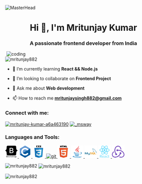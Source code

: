 ![MasterHead](https://camo.githubusercontent.com/b670c9c2a7e2abb83c217d2dba4c7a1e6d9681827144cc1ee3402d67a0aa4635/68747470733a2f2f6173322e667463646e2e6e65742f76322f6a70672f30322f38332f34362f33332f313030305f465f3238333436333338355f6d666e7278365250553342714f62685675566a595a6a655a35706567453778712e6a7067)

<h1 align="center">Hi 👋, I'm Mritunjay Kumar</h1>
<h3 align="center">A passionate frontend developer from India</h3>

<img align="right" alt="coding" width="500" src="https://cdn.dribbble.com/users/1162077/screenshots/3848914/programmer.gif">

<p align="left"> <img src="https://komarev.com/ghpvc/?username=mritunjay882&label=Profile%20views&color=0e75b6&style=flat" alt="mritunjay882" /> </p>

- 🌱 I’m currently learning **React && Node.js**

- 👯 I’m looking to collaborate on **Frontend Project**

- 💬 Ask me about **Web development**

- 📫 How to reach me **mritunjaysingh882@gmail.com**

<h3 align="left">Connect with me:</h3>
<p align="left">
<a href="https://linkedin.com/in/mritunjay-kumar-a6a463190" target="blank"><img align="center" src="https://raw.githubusercontent.com/rahuldkjain/github-profile-readme-generator/master/src/images/icons/Social/linked-in-alt.svg" alt="mritunjay-kumar-a6a463190" height="30" width="40" /></a>
<a href="https://instagram.com/_msway" target="blank"><img align="center" src="https://raw.githubusercontent.com/rahuldkjain/github-profile-readme-generator/master/src/images/icons/Social/instagram.svg" alt="_msway" height="30" width="40" /></a>
</p>

<h3 align="left">Languages and Tools:</h3>
<p align="left"> <a href="https://getbootstrap.com" target="_blank" rel="noreferrer"> <img src="https://raw.githubusercontent.com/devicons/devicon/master/icons/bootstrap/bootstrap-plain-wordmark.svg" alt="bootstrap" width="40" height="40"/> </a> <a href="https://www.cprogramming.com/" target="_blank" rel="noreferrer"> <img src="https://raw.githubusercontent.com/devicons/devicon/master/icons/c/c-original.svg" alt="c" width="40" height="40"/> </a> <a href="https://www.w3schools.com/css/" target="_blank" rel="noreferrer"> <img src="https://raw.githubusercontent.com/devicons/devicon/master/icons/css3/css3-original-wordmark.svg" alt="css3" width="40" height="40"/> </a> <a href="https://git-scm.com/" target="_blank" rel="noreferrer"> <img src="https://www.vectorlogo.zone/logos/git-scm/git-scm-icon.svg" alt="git" width="40" height="40"/> </a> <a href="https://www.w3.org/html/" target="_blank" rel="noreferrer"> <img src="https://raw.githubusercontent.com/devicons/devicon/master/icons/html5/html5-original-wordmark.svg" alt="html5" width="40" height="40"/> </a> <a href="https://www.java.com" target="_blank" rel="noreferrer"> <img src="https://raw.githubusercontent.com/devicons/devicon/master/icons/java/java-original.svg" alt="java" width="40" height="40"/> </a> <a href="https://www.mysql.com/" target="_blank" rel="noreferrer"> <img src="https://raw.githubusercontent.com/devicons/devicon/master/icons/mysql/mysql-original-wordmark.svg" alt="mysql" width="40" height="40"/> </a> <a href="https://reactjs.org/" target="_blank" rel="noreferrer"> <img src="https://raw.githubusercontent.com/devicons/devicon/master/icons/react/react-original-wordmark.svg" alt="react" width="40" height="40"/> </a> <a href="https://redux.js.org" target="_blank" rel="noreferrer"> <img src="https://raw.githubusercontent.com/devicons/devicon/master/icons/redux/redux-original.svg" alt="redux" width="40" height="40"/> </a> </p>

<p><img align="left" src="https://github-readme-stats.vercel.app/api/top-langs?username=mritunjay882&show_icons=true&locale=en&layout=compact" alt="mritunjay882" /></p>

<p>&nbsp;<img align="center" src="https://github-readme-stats.vercel.app/api?username=mritunjay882&show_icons=true&locale=en" alt="mritunjay882" /></p>

<p><img align="center" src="https://github-readme-streak-stats.herokuapp.com/?user=mritunjay882&" alt="mritunjay882" /></p>
